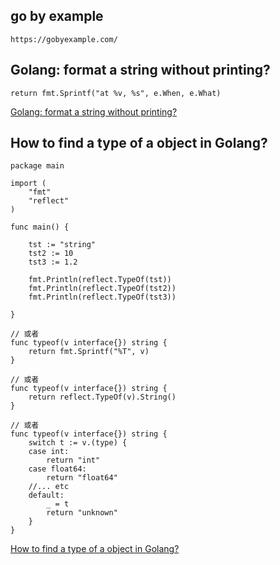 ## go by example

    https://gobyexample.com/


## Golang: format a string without printing?

    return fmt.Sprintf("at %v, %s", e.When, e.What)

[Golang: format a string without printing?](http://stackoverflow.com/questions/11123865/golang-format-a-string-without-printing)


## How to find a type of a object in Golang?

    package main

    import (
        "fmt"
        "reflect"
    )

    func main() {

        tst := "string"
        tst2 := 10
        tst3 := 1.2

        fmt.Println(reflect.TypeOf(tst))
        fmt.Println(reflect.TypeOf(tst2))
        fmt.Println(reflect.TypeOf(tst3))

    }

    // 或者
    func typeof(v interface{}) string {
        return fmt.Sprintf("%T", v)
    }

    // 或者
    func typeof(v interface{}) string {
        return reflect.TypeOf(v).String()
    }

    // 或者
    func typeof(v interface{}) string {
        switch t := v.(type) {
        case int:
            return "int"
        case float64:
            return "float64"
        //... etc
        default:
            _ = t
            return "unknown"
        }
    }

[How to find a type of a object in Golang?](http://stackoverflow.com/questions/20170275/how-to-find-a-type-of-a-object-in-golang)